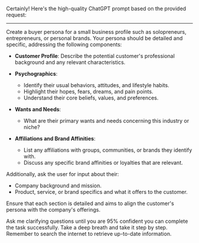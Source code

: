 Certainly! Here's the high-quality ChatGPT prompt based on the provided request:

---

Create a buyer persona for a small business profile such as solopreneurs, entrepreneurs, or personal brands. Your persona should be detailed and specific, addressing the following components:

- **Customer Profile**: Describe the potential customer's professional background and any relevant characteristics.
  
- **Psychographics**:
  - Identify their usual behaviors, attitudes, and lifestyle habits.
  - Highlight their hopes, fears, dreams, and pain points.
  - Understand their core beliefs, values, and preferences.

- **Wants and Needs**:
  - What are their primary wants and needs concerning this industry or niche?
  
- **Affiliations and Brand Affinities**:
  - List any affiliations with groups, communities, or brands they identify with.
  - Discuss any specific brand affinities or loyalties that are relevant.

Additionally, ask the user for input about their:
- Company background and mission.
- Product, service, or brand specifics and what it offers to the customer.

Ensure that each section is detailed and aims to align the customer's persona with the company's offerings. 

Ask me clarifying questions until you are 95% confident you can complete the task successfully. Take a deep breath and take it step by step. Remember to search the internet to retrieve up-to-date information.
